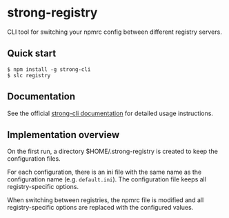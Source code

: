 # strong-registry

CLI tool for switching your npmrc config between different registry servers.

## Quick start

```
$ npm install -g strong-cli
$ slc registry
```

## Documentation

See the official [strong-cli documentation](http://docs.strongloop.com/display/DOC/slc+registry)
for detailed usage instructions.

## Implementation overview

On the first run, a directory $HOME/.strong-registry is created to keep
the configuration files.

For each configuration, there is an ini file with the same name as the
configuration name (e.g. `default.ini`). The configuration file keeps
all registry-specific options.

When switching between registries, the npmrc file is modified and all
registry-specific options are replaced with the configured values.
